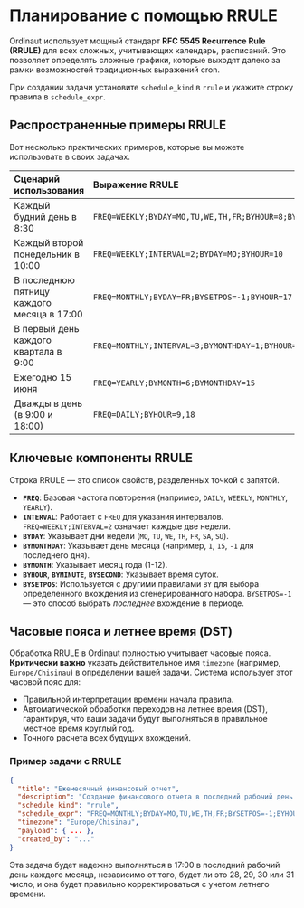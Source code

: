 # Планирование с помощью RRULE

Ordinaut использует мощный стандарт **RFC 5545 Recurrence Rule (RRULE)** для всех сложных, учитывающих календарь, расписаний. Это позволяет определять сложные графики, которые выходят далеко за рамки возможностей традиционных выражений cron.

При создании задачи установите `schedule_kind` в `rrule` и укажите строку правила в `schedule_expr`.

## Распространенные примеры RRULE

Вот несколько практических примеров, которые вы можете использовать в своих задачах.

| Сценарий использования                               | Выражение RRULE                                        |
|:-----------------------------------------------------|:-------------------------------------------------------|
| Каждый будний день в 8:30                             | `FREQ=WEEKLY;BYDAY=MO,TU,WE,TH,FR;BYHOUR=8;BYMINUTE=30`  |
| Каждый второй понедельник в 10:00                     | `FREQ=WEEKLY;INTERVAL=2;BYDAY=MO;BYHOUR=10`              |
| В последнюю пятницу каждого месяца в 17:00            | `FREQ=MONTHLY;BYDAY=FR;BYSETPOS=-1;BYHOUR=17`            |
| В первый день каждого квартала в 9:00                  | `FREQ=MONTHLY;INTERVAL=3;BYMONTHDAY=1;BYHOUR=9`          |
| Ежегодно 15 июня                                     | `FREQ=YEARLY;BYMONTH=6;BYMONTHDAY=15`                    |
| Дважды в день (в 9:00 и 18:00)                         | `FREQ=DAILY;BYHOUR=9,18`                                 |

## Ключевые компоненты RRULE

Строка RRULE — это список свойств, разделенных точкой с запятой.

- **`FREQ`**: Базовая частота повторения (например, `DAILY`, `WEEKLY`, `MONTHLY`, `YEARLY`).
- **`INTERVAL`**: Работает с `FREQ` для указания интервалов. `FREQ=WEEKLY;INTERVAL=2` означает каждые две недели.
- **`BYDAY`**: Указывает дни недели (`MO`, `TU`, `WE`, `TH`, `FR`, `SA`, `SU`).
- **`BYMONTHDAY`**: Указывает день месяца (например, `1`, `15`, `-1` для последнего дня).
- **`BYMONTH`**: Указывает месяц года (1-12).
- **`BYHOUR`**, **`BYMINUTE`**, **`BYSECOND`**: Указывает время суток.
- **`BYSETPOS`**: Используется с другими правилами `BY` для выбора определенного вхождения из сгенерированного набора. `BYSETPOS=-1` — это способ выбрать *последнее* вхождение в периоде.

## Часовые пояса и летнее время (DST)

Обработка RRULE в Ordinaut полностью учитывает часовые пояса. **Критически важно** указать действительное имя `timezone` (например, `Europe/Chisinau`) в определении вашей задачи. Система использует этот часовой пояс для:

- Правильной интерпретации времени начала правила.
- Автоматической обработки переходов на летнее время (DST), гарантируя, что ваши задачи будут выполняться в правильное местное время круглый год.
- Точного расчета всех будущих вхождений.

### Пример задачи с RRULE

```json
{
  "title": "Ежемесячный финансовый отчет",
  "description": "Создание финансового отчета в последний рабочий день месяца.",
  "schedule_kind": "rrule",
  "schedule_expr": "FREQ=MONTHLY;BYDAY=MO,TU,WE,TH,FR;BYSETPOS=-1;BYHOUR=17;BYMINUTE=0",
  "timezone": "Europe/Chisinau",
  "payload": { ... },
  "created_by": "..."
}
```

Эта задача будет надежно выполняться в 17:00 в последний рабочий день каждого месяца, независимо от того, будет ли это 28, 29, 30 или 31 число, и она будет правильно корректироваться с учетом летнего времени.